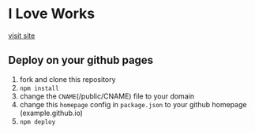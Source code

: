 # I Love Works

[visit site](https://ilove.works)

## Deploy on your github pages

1. fork and clone this repository
2. ```npm install```
3. change the `CNAME`(/public/CNAME) file to your domain
4. change this `homepage` config in `package.json` to your github homepage (example.github.io)
5. `npm deploy`
